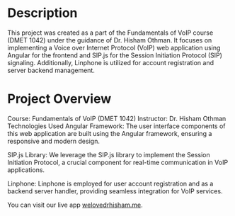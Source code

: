 # Description

This project was created as a part of the Fundamentals of VoIP course (DMET 1042) under the guidance of Dr. Hisham Othman. It focuses on implementing a Voice over Internet Protocol (VoIP) web application using Angular for the frontend and SIP.js for the Session Initiation Protocol (SIP) signaling. Additionally, Linphone is utilized for account registration and server backend management.

# Project Overview

Course: Fundamentals of VoIP (DMET 1042)
Instructor: Dr. Hisham Othman
Technologies Used
Angular Framework: The user interface components of this web application are built using the Angular framework, ensuring a responsive and modern design.

SIP.js Library: We leverage the SIP.js library to implement the Session Initiation Protocol, a crucial component for real-time communication in VoIP applications.

Linphone: Linphone is employed for user account registration and as a backend server handler, providing seamless integration for VoIP services.

You can visit our live app [welovedrhisham.me](http://welovedrhisham.me/).
